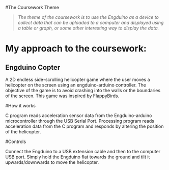 #The Coursework Theme
> *The theme of the coursework is to use the Engduino as a device to collect data that can be uploaded to a computer and
displayed using a table or graph, or some other interesting way to display the data.*

# My approach to the coursework:
## Engduino Copter

A 2D endless side-scrolling helicopter game where the user moves a helicopter on the screen using an engduino-arduino controller. The objective of the game is to avoid crashing into the walls or the boundaries of the screen. This game was inspired by FlappyBirds.

#How it works

C program reads acceleration sensor data from the Engduino-arduino microcontroller through the USB Serial Port.
Processing program reads acceleration data from the C program and responds by altering the position of the helicopter.

#Controls

Connect the Engduino to a USB extension cable and then to the computer USB port.
Simply hold the Engduino flat towards the ground and tilt it upwards/downwards to move the helicopter.



